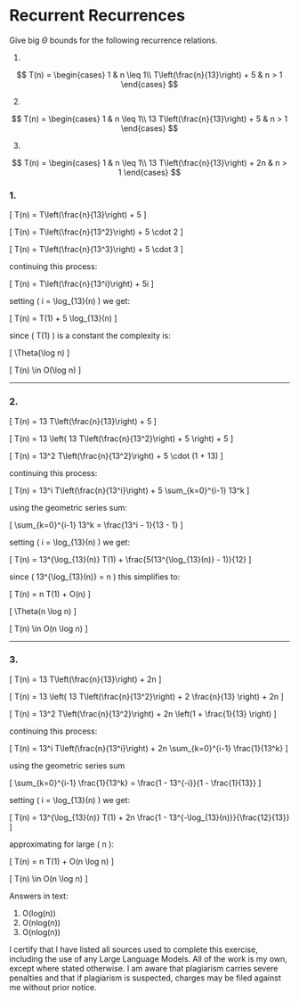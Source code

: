 # Recurrent Recurrences

Give big $\Theta$ bounds for the following recurrence relations.

1.
$$ T(n) =
    \begin{cases}
        1 & n \leq 1\\
        T\left(\frac{n}{13}\right) + 5 & n > 1
    \end{cases}
$$

2.
$$ T(n) =
    \begin{cases}
        1 & n \leq 1\\
        13 T\left(\frac{n}{13}\right) + 5 & n > 1
    \end{cases}
$$

3.
$$ T(n) =
    \begin{cases}
        1 & n \leq 1\\
        13 T\left(\frac{n}{13}\right) + 2n & n > 1
    \end{cases}
$$

### 1.

\[
T(n) = T\left(\frac{n}{13}\right) + 5
\]

\[
T(n) = T\left(\frac{n}{13^2}\right) + 5 \cdot 2
\]

\[
T(n) = T\left(\frac{n}{13^3}\right) + 5 \cdot 3
\]

continuing this process:

\[
T(n) = T\left(\frac{n}{13^i}\right) + 5i
\]

setting \( i = \log_{13}(n) \) we get:

\[
T(n) = T(1) + 5 \log_{13}(n)
\]

since \( T(1) \) is a constant the complexity is:

\[
\Theta(\log n)
\]

\[
T(n) \in O(\log n)
\]

---

### 2.

\[
T(n) = 13 T\left(\frac{n}{13}\right) + 5
\]

\[
T(n) = 13 \left( 13 T\left(\frac{n}{13^2}\right) + 5 \right) + 5
\]

\[
T(n) = 13^2 T\left(\frac{n}{13^2}\right) + 5 \cdot (1 + 13)
\]

continuing this process:

\[
T(n) = 13^i T\left(\frac{n}{13^i}\right) + 5 \sum_{k=0}^{i-1} 13^k
\]

using the geometric series sum:

\[
\sum_{k=0}^{i-1} 13^k = \frac{13^i - 1}{13 - 1}
\]

setting \( i = \log_{13}(n) \) we get:

\[
T(n) = 13^{\log_{13}(n)} T(1) + \frac{5(13^{\log_{13}(n)} - 1)}{12}
\]

since \( 13^{\log_{13}(n)} = n \) this simplifies to:

\[
T(n) = n T(1) + O(n)
\]

\[
\Theta(n \log n)
\]

\[
T(n) \in O(n \log n)
\]

---

### 3.

\[
T(n) = 13 T\left(\frac{n}{13}\right) + 2n
\]

\[
T(n) = 13 \left( 13 T\left(\frac{n}{13^2}\right) + 2 \frac{n}{13} \right) + 2n
\]

\[
T(n) = 13^2 T\left(\frac{n}{13^2}\right) + 2n \left(1 + \frac{1}{13} \right)
\]

continuing this process:

\[
T(n) = 13^i T\left(\frac{n}{13^i}\right) + 2n \sum_{k=0}^{i-1} \frac{1}{13^k}
\]

using the geometric series sum

\[
\sum_{k=0}^{i-1} \frac{1}{13^k} = \frac{1 - 13^{-i}}{1 - \frac{1}{13}}
\]

setting \( i = \log_{13}(n) \) we get:

\[
T(n) = 13^{\log_{13}(n)} T(1) + 2n \frac{1 - 13^{-\log_{13}(n)}}{\frac{12}{13}}
\]

approximating for large \( n \):

\[
T(n) = n T(1) + O(n \log n)
\]

\[
T(n) \in O(n \log n)
\]

Answers in text:

1. O(log(n))
2. O(nlog(n))
3. O(nlog(n))

I certify that I have listed all sources used to complete this exercise, including the use of any Large Language Models. All of the work is my own, except where stated otherwise. I am aware that plagiarism carries severe penalties and that if plagiarism is suspected, charges may be filed against me without prior notice.